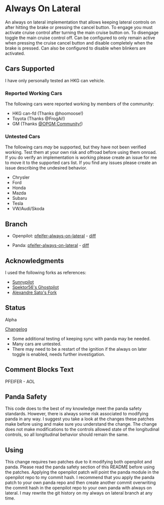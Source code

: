 # Always On Lateral
An always on lateral implementation that allows keeping lateral controls on
after hitting the brake or pressing the cancel button. To engage you must
activate cruise control after turning the main cruise button on. To disengage
toggle the main cruise control off. Can be configured to only remain active when
pressing the cruise cancel button and disable completely when the brake is
pressed. Can also be configured to disable when blinkers are activated.

## Cars Supported
I have only personally tested an HKG can vehicle.

### Reported Working Cars
The following cars were reported working by members of the community:
* HKG can-fd (Thanks @hoomoose!)
* Toyota (Thanks @FrogAi!)
* GM (Thanks [@OPGM Community!](https://discord.gg/G2xp9AH94U))

### Untested Cars
The following cars _may_ be supported, but they have not been verified working.
Test them at your own risk and offroad before using them onroad. If you do
verify an implementation is working please create an issue for me to move it to
the supported cars list. If you find any issues please create an issue
describing the undesired behavior.

* Chrysler
* Ford
* Honda
* Mazda
* Subaru
* Tesla
* VW/Audi/Skoda

## Branch
* Openpilot: [pfeifer-always-on-lateral](https://github.com/pfeiferj/openpilot/tree/pfeifer-always-on-lateral)
\-
[diff](https://github.com/commaai/openpilot/compare/master...pfeiferj:openpilot:pfeifer-always-on-lateral)

* Panda: [pfeifer-always-on-lateral](https://github.com/pfeiferj/panda/tree/pfeifer-always-on-lateral)
\-
[diff](https://github.com/commaai/panda/compare/master...pfeiferj:panda:pfeifer-always-on-lateral)

## Acknowledgments
I used the following forks as references:
* [Sunnypilot](https://github.com/sunnyhaibin/sunnypilot)
* [Spektor56's Ghostpilot](https://github.com/spektor56/ghostpilot)
* [Alexandre Sato's Fork](https://github.com/AlexandreSato/openpilot/tree/personal3)

## Status
Alpha

[Changelog](./CHANGELOG.md)

* Some additional testing of keeping sync with panda may be needed.
* Many cars are untested.
* There may need to be a restart of the ignition if the always on later toggle
  is enabled, needs further investigation.

## Comment Blocks Text
PFEIFER - AOL

## Panda Safety
This code does to the best of my knowledge meet the panda safety standards.
However, there is always some risk associated to modifying panda in any way. I
suggest you take a look at the changes these patches make before using and
make sure you understand the change. The change does not make modifications
to the controls allowed state of the longitudinal controls, so all longitudinal
behavior should remain the same.

## Using
This change requires two patches due to it modifying both openpilot and panda.
Please read the panda safety section of this README before using the patches.
Applying the openpilot patch will point the panda module in the openpilot repo
to my commit hash. I recommend that you apply the panda patch to your own panda
repo and then create another commit overwriting the commit hash in the openpilot
repo to your own panda with always on lateral. I may rewrite the git history on
my always on lateral branch at any time.
